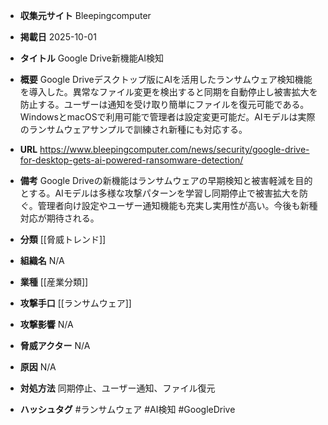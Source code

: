 - **収集元サイト**
Bleepingcomputer

- **掲載日**
2025-10-01

- **タイトル**
Google Drive新機能AI検知

- **概要**
Google Driveデスクトップ版にAIを活用したランサムウェア検知機能を導入した。異常なファイル変更を検出すると同期を自動停止し被害拡大を防止する。ユーザーは通知を受け取り簡単にファイルを復元可能である。WindowsとmacOSで利用可能で管理者は設定変更可能だ。AIモデルは実際のランサムウェアサンプルで訓練され新種にも対応する。

- **URL**
https://www.bleepingcomputer.com/news/security/google-drive-for-desktop-gets-ai-powered-ransomware-detection/

- **備考**
Google Driveの新機能はランサムウェアの早期検知と被害軽減を目的とする。AIモデルは多様な攻撃パターンを学習し同期停止で被害拡大を防ぐ。管理者向け設定やユーザー通知機能も充実し実用性が高い。今後も新種対応が期待される。

- **分類**
[[脅威トレンド]]

- **組織名**
N/A

- **業種**
[[産業分類]]

- **攻撃手口**
[[ランサムウェア]]

- **攻撃影響**
N/A

- **脅威アクター**
N/A

- **原因**
N/A

- **対処方法**
同期停止、ユーザー通知、ファイル復元

- **ハッシュタグ**
#ランサムウェア #AI検知 #GoogleDrive
